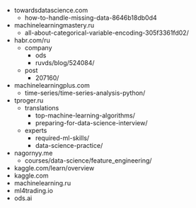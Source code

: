 * towardsdatascience.com
  * how-to-handle-missing-data-8646b18db0d4
* machinelearningmastery.ru
  * all-about-categorical-variable-encoding-305f3361fd02/
* habr.com/ru
  * company
    * ods
    * ruvds/blog/524084/
  * post
    * 207160/
* machinelearningplus.com
  * time-series/time-series-analysis-python/
* tproger.ru
  * translations
    * top-machine-learning-algorithms/
    * preparing-for-data-science-interview/
  * experts
    * required-ml-skills/
    * data-science-practice/
* nagornyy.me
  * courses/data-science/feature_engineering/
* kaggle.com/learn/overview
* kaggle.com
* machinelearning.ru
* ml4trading.io
* ods.ai
